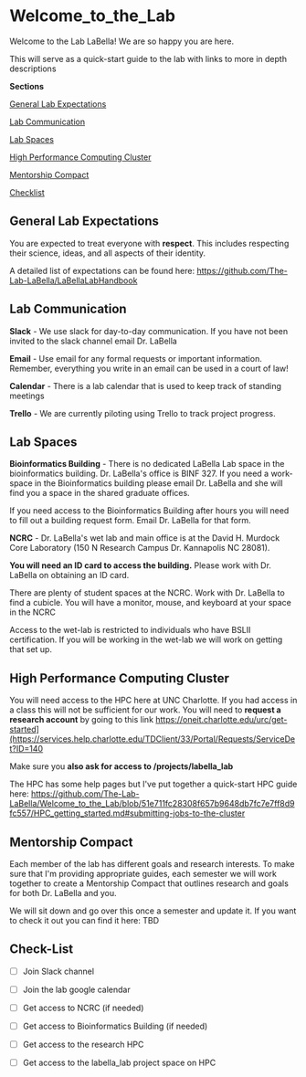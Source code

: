 # Welcome_to_the_Lab

Welcome to the Lab LaBella! We are so happy you are here.

This will serve as a quick-start guide to the lab with links to more in depth descriptions

**Sections**

[General Lab Expectations](#general-lab-expectations)

[Lab Communication](#lab-communication)

[Lab Spaces](#lab-spaces)

[High Performance Computing Cluster](#high-performance-computing-cluster)

[Mentorship Compact](#mentorship-compact)

[Checklist](#checklist)

## General Lab Expectations

You are expected to treat everyone with **respect**. This includes respecting their science, ideas, and all aspects of their identity.

A detailed list of expectations can be found here: <https://github.com/The-Lab-LaBella/LaBellaLabHandbook>

## Lab Communication

**Slack** - We use slack for day-to-day communication. If you have not been invited to the slack channel email Dr. LaBella

**Email** - Use email for any formal requests or important information. Remember, everything you write in an email can be used in a court of law!

**Calendar** - There is a lab calendar that is used to keep track of standing meetings

**Trello** - We are currently piloting using Trello to track project progress.

## Lab Spaces

**Bioinformatics Building** - There is no dedicated LaBella Lab space in the bioinformatics building. Dr. LaBella's office is BINF 327. If you need a work-space in the Bioinformatics building please email Dr. LaBella and she will find you a space in the shared graduate offices.

If you need access to the Bioinformatics Building after hours you will need to fill out a building request form. Email Dr. LaBella for that form.

**NCRC** - Dr. LaBella's wet lab and main office is at the David H. Murdock Core Laboratory (150 N Research Campus Dr. Kannapolis NC 28081).

**You will need an ID card to access the building.** Please work with Dr. LaBella on obtaining an ID card.

There are plenty of student spaces at the NCRC. Work with Dr. LaBella to find a cubicle. You will have a monitor, mouse, and keyboard at your space in the NCRC

Access to the wet-lab is restricted to individuals who have BSLII certification. If you will be working in the wet-lab we will work on getting that set up.

## High Performance Computing Cluster

You will need access to the HPC here at UNC Charlotte. If you had access in a class this will not be sufficient for our work. You will need to **request a research account** by going to this link <https://oneit.charlotte.edu/urc/get-started](https://services.help.charlotte.edu/TDClient/33/Portal/Requests/ServiceDet?ID=140>

Make sure you **also ask for access to /projects/labella_lab**

The HPC has some help pages but I've put together a quick-start HPC guide here: https://github.com/The-Lab-LaBella/Welcome_to_the_Lab/blob/51e711fc28308f657b9648db7fc7e7ff8d9fc557/HPC_getting_started.md#submitting-jobs-to-the-cluster 

## Mentorship Compact

Each member of the lab has different goals and research interests. To make sure that I'm providing appropriate guides, each semester we will work together to create a Mentorship Compact that outlines research and goals for both Dr. LaBella and you.

We will sit down and go over this once a semester and update it. If you want to check it out you can find it here: TBD

## Check-List

-   [ ] Join Slack channel

-   [ ] Join the lab google calendar

-   [ ] Get access to NCRC (if needed)

-   [ ] Get access to Bioinformatics Building (if needed)

-   [ ] Get access to the research HPC

-   [ ] Get access to the labella_lab project space on HPC
